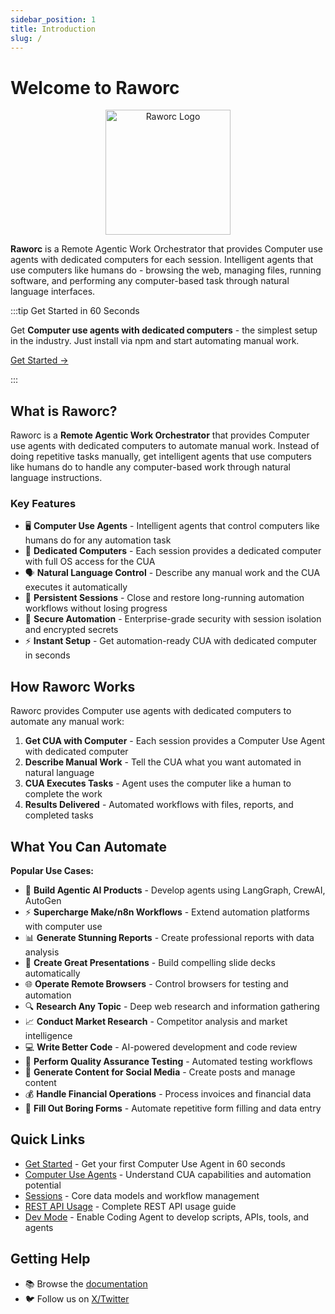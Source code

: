 ```yaml
---
sidebar_position: 1
title: Introduction
slug: /
---
```


# Welcome to Raworc

<div align="center">
  <img src="/img/logo.png" alt="Raworc Logo" width="200"/>
</div>

**Raworc** is a Remote Agentic Work Orchestrator that provides Computer use agents with dedicated computers for each session. Intelligent agents that use computers like humans do - browsing the web, managing files, running software, and performing any computer-based task through natural language interfaces.

:::tip Get Started in 60 Seconds

Get **Computer use agents with dedicated computers** - the simplest setup in the industry. Just install via npm and start automating manual work.

[Get Started →](/docs/getting-started)

:::

## What is Raworc?

Raworc is a **Remote Agentic Work Orchestrator** that provides Computer use agents with dedicated computers to automate manual work. Instead of doing repetitive tasks manually, get intelligent agents that use computers like humans do to handle any computer-based work through natural language instructions.

### Key Features

- 🖥️ **Computer Use Agents** - Intelligent agents that control computers like humans do for any automation task
- 🎯 **Dedicated Computers** - Each session provides a dedicated computer with full OS access for the CUA
- 🗣️ **Natural Language Control** - Describe any manual work and the CUA executes it automatically
- 💾 **Persistent Sessions** - Close and restore long-running automation workflows without losing progress
- 🔐 **Secure Automation** - Enterprise-grade security with session isolation and encrypted secrets
- ⚡ **Instant Setup** - Get automation-ready CUA with dedicated computer in seconds

## How Raworc Works

Raworc provides Computer use agents with dedicated computers to automate any manual work:

1. **Get CUA with Computer** - Each session provides a Computer Use Agent with dedicated computer
2. **Describe Manual Work** - Tell the CUA what you want automated in natural language
3. **CUA Executes Tasks** - Agent uses the computer like a human to complete the work
4. **Results Delivered** - Automated workflows with files, reports, and completed tasks

## What You Can Automate

**Popular Use Cases:**
- 🤖 **Build Agentic AI Products** - Develop agents using LangGraph, CrewAI, AutoGen
- ⚡ **Supercharge Make/n8n Workflows** - Extend automation platforms with computer use
- 📊 **Generate Stunning Reports** - Create professional reports with data analysis
- 🎨 **Create Great Presentations** - Build compelling slide decks automatically
- 🌐 **Operate Remote Browsers** - Control browsers for testing and automation
- 🔍 **Research Any Topic** - Deep web research and information gathering
- 📈 **Conduct Market Research** - Competitor analysis and market intelligence
- 💻 **Write Better Code** - AI-powered development and code review
- 🧪 **Perform Quality Assurance Testing** - Automated testing workflows
- 📱 **Generate Content for Social Media** - Create posts and manage content
- 💰 **Handle Financial Operations** - Process invoices and financial data
- 📝 **Fill Out Boring Forms** - Automate repetitive form filling and data entry

## Quick Links

- [Get Started](/docs/getting-started) - Get your first Computer Use Agent in 60 seconds
- [Computer Use Agents](/docs/concepts/computer-use-agents) - Understand CUA capabilities and automation potential
- [Sessions](/docs/concepts/sessions) - Core data models and workflow management
- [REST API Usage](/docs/guides/rest-api-guide) - Complete REST API usage guide
- [Dev Mode](/docs/guides/dev-mode) - Enable Coding Agent to develop scripts, APIs, tools, and agents

## Getting Help

- 📚 Browse the [documentation](/docs/)
- 🐦 Follow us on [X/Twitter](https://x.com/raworc)